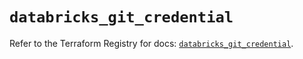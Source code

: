 # `databricks_git_credential`

Refer to the Terraform Registry for docs: [`databricks_git_credential`](https://registry.terraform.io/providers/databricks/databricks/1.33.0/docs/resources/git_credential).
